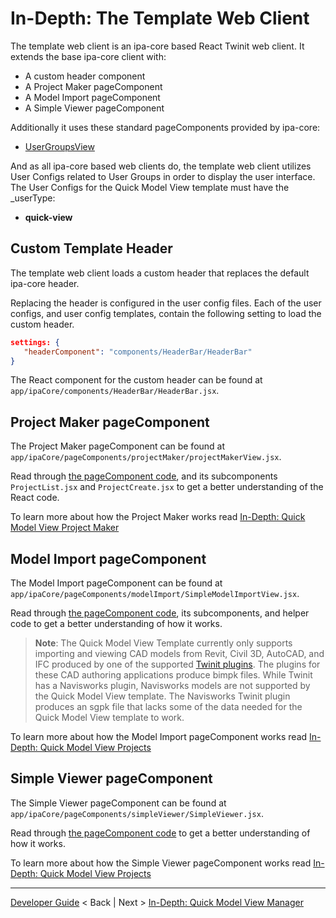 # In-Depth:  The Template Web Client

The template web client is an ipa-core based React Twinit web client. It extends the base ipa-core client with:

* A custom header component
* A Project Maker pageComponent
* A Model Import pageComponent
* A Simple Viewer pageComponent

Additionally it uses these standard pageComponents provided by ipa-core:

* [UserGroupsView](https://twinit.dev/docs/uiframework/userconfigs/pagehandlers/usergroup)

And as all ipa-core based web clients do, the template web client utilizes User Configs related to User Groups in order to display the user interface. The User Configs for the Quick Model View template must have the _userType:

* **quick-view**

## Custom Template Header

The template web client loads a custom header that replaces the default ipa-core header.

Replacing the header is configured in the user config files. Each of the user configs, and user config templates, contain the following setting to load the custom header.

```json
settings: {
   "headerComponent": "components/HeaderBar/HeaderBar"
}
```

The React component for the custom header can be found at ```app/ipaCore/components/HeaderBar/HeaderBar.jsx```.

## Project Maker pageComponent

The Project Maker pageComponent can be found at ```app/ipaCore/pageComponents/projectMaker/projectMakerView.jsx```.

Read through [the pageComponent code](../../../app/ipaCore/pageComponents/projectMaker/projectMakerView.jsx), and its subcomponents ```ProjectList.jsx``` and ```ProjectCreate.jsx``` to get a better understanding of the React code.

To learn more about how the Project Maker works read [In-Depth: Quick Model View Project Maker](./imp-projmake.md)


## Model Import pageComponent

The Model Import pageComponent can be found at ```app/ipaCore/pageComponents/modelImport/SimpleModelImportView.jsx```.

Read through [the pageComponent code](../../../app/ipaCore/pageComponents/modelImport/SimpleModelImportView.jsx), its subcomponents, and helper code to get a better understanding of how it works.

> **Note**: The Quick Model View Template currently only supports importing and viewing CAD models from Revit, Civil 3D, AutoCAD, and IFC produced by one of the supported [Twinit plugins](https://apps.invicara.com/ipaplugins/). The plugins for these CAD authoring applications produce bimpk files. While Twinit has a Navisworks plugin, Navisworks models are not supported by the Quick Model View template. The Navisworks Twinit plugin produces an sgpk file that lacks some of the data needed for the Quick Model View template to work.

To learn more about how the Model Import pageComponent works read [In-Depth: Quick Model View Projects](./imp-qmvprojects.md)

##  Simple Viewer pageComponent

The Simple Viewer pageComponent can be found at ```app/ipaCore/pageComponents/simpleViewer/SimpleViewer.jsx```.

Read through [the pageComponent code](../../../app/ipaCore/pageComponents/simpleViewer/SimpleViewerView.jsx) to get a better understanding of how it works.

To learn more about how the Simple Viewer pageComponent works read [In-Depth: Quick Model View Projects](./imp-qmvprojects.md)

---
[Developer Guide](../README.md) < Back | Next > [In-Depth: Quick Model View Manager](./imp-projmake.md)